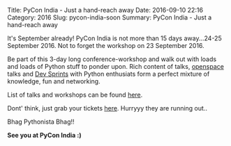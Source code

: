 Title: PyCon India - Just a hand-reach away
Date: 2016-09-10 22:16
Category: 2016
Slug: pycon-india-soon
Summary: PyCon India - Just a hand-reach away

It's September already! PyCon India is not more than 15 days away...24-25 September 2016. Not to forget the workshop on 23 September 2016.

Be part of this 3-day long conference-workshop and walk out with loads and loads of Python stuff to ponder upon. Rich content of talks, [openspace](https://in.pycon.org/blog/2016/open-space-registrations-2016.html) talks and [Dev Sprints](https://in.pycon.org/blog/2016/dev-sprint-2016.html) with Python enthusiats form a perfect mixture of knowledge, fun and networking.

List of talks and workshops can be found [here](https://in.pycon.org/2016/).

Dont' think, just grab your tickets [here](https://in.explara.com/e/pycon-india-2016). Hurryyy they are running out..

Bhag Pythonista Bhag!!

<strong>See you at PyCon India :)</strong>

